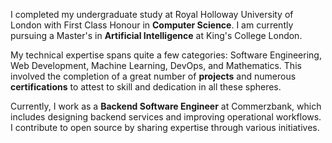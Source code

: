 I completed my undergraduate study at Royal Holloway University of London with First Class Honour in **Computer Science**. I am currently pursuing a Master's in **Artificial Intelligence** at King's College London.

My technical expertise spans quite a few categories: Software Engineering, Web Development, Machine Learning, DevOps, and Mathematics. This involved the completion of a great number of **projects** and numerous **certifications** to attest to skill and dedication in all these spheres.

Currently, I work as a **Backend Software Engineer** at Commerzbank, which includes designing backend services and improving operational workflows. I contribute to open source by sharing expertise through various initiatives.